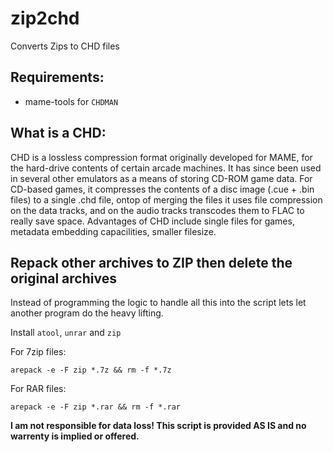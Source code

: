# zip2chd
Converts Zips to CHD files

## Requirements:

- mame-tools for `CHDMAN`

## What is a CHD:
CHD is a lossless compression format originally developed for MAME, for the hard-drive contents of certain arcade machines. It has since been used in several other emulators as a means of storing CD-ROM game data. For CD-based games, it compresses the contents of a disc image (.cue + .bin files) to a single .chd file, ontop of merging the files it uses file compression on the data tracks, and on the audio tracks transcodes them to FLAC to really save space. Advantages of CHD include single files for games, metadata embedding capacilities, smaller filesize.

## Repack other archives to ZIP then delete the original archives

Instead of programming the logic to handle all this into the script lets let another program do the heavy lifting.

Install `atool`, `unrar` and `zip`

For 7zip files:

`arepack -e -F zip *.7z && rm -f *.7z`

For RAR files:

`arepack -e -F zip *.rar && rm -f *.rar`


**I am not responsible for data loss! This script is provided AS IS and no warrenty is implied or offered.**

